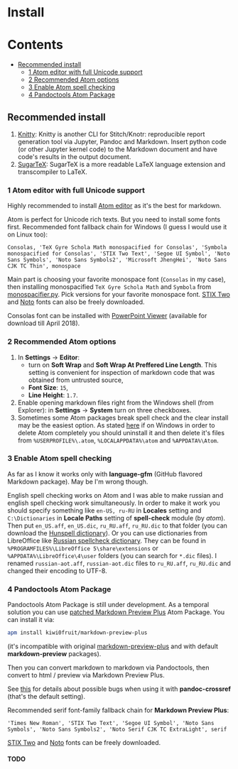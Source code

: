 # Install

# Contents

* [Recommended install](#recommended-install)
  * [1 Atom editor with full Unicode support](#1-atom-editor-with-full-unicode-support)
  * [2 Recommended Atom options](#2-recommended-atom-options)
  * [3 Enable Atom spell checking](#3-enable-atom-spell-checking)
  * [4 Pandoctools Atom Package](#4-pandoctools-atom-package)


## Recommended install

1. [Knitty](https://github.com/kiwi0fruit/pandoctools/blob/master/knitty.md): Knitty is another CLI for Stitch/Knotr: reproducible report generation tool via Jupyter, Pandoc and Markdown. Insert python code (or other Jupyter kernel code) to the Markdown document and have code's results in the output document.
2. [SugarTeX](https://github.com/kiwi0fruit/pandoctools/blob/master/sugartex.md): SugarTeX is a more readable LaTeX language extension and transcompiler to LaTeX.

### 1 Atom editor with full Unicode support

Highly recommended to install [Atom editor](https://atom.io/) as it's the best for markdown.

Atom is perfect for Unicode rich texts. But you need to install some fonts first. Recommended font fallback chain for Windows (I guess I would use it on Linux too):

`Consolas, 'TeX Gyre Schola Math monospacified for Consolas', 'Symbola monospacified for Consolas', 'STIX Two Text', 'Segoe UI Symbol', 'Noto Sans Symbols', 'Noto Sans Symbols2', 'Microsoft JhengHei', 'Noto Sans CJK TC Thin', monospace`

Main part is choosing your favorite monospace font (`Consolas` in my case), then installing monospacified `TeX Gyre Schola Math` and `Symbola` from [monospacifier.py](https://github.com/cpitclaudel/monospacifier). Pick versions for your favorite monospace font. [STIX Two](http://www.stixfonts.org/) and [Noto](https://www.google.com/get/noto/) fonts can also be freely downloaded.

Consolas font can be installed with [PowerPoint Viewer](https://www.microsoft.com/en-us/download/details.aspx?id=13) (available for download till April 2018).


### 2 Recommended Atom options

1. In **Settings** → **Editor**:
    * turn on **Soft Wrap** and **Soft Wrap At Preffered Line Length**. This setting is convenient for inspection of markdown code that was obtained from untrusted source,
    * **Font Size**: `15`,
    * **Line Height**: `1.7`.
2. Enable opening markdown files right from the Windows shell (from Explorer): in **Settings** → **System** turn on three checkboxes.
3. Sometimes some Atom packages break spell check and the clear install may be the easiest option. As stated [here](https://discuss.atom.io/t/how-to-completely-uninstall-atom-from-windows/17338) if on Windows in order to delete Atom completely you should uninstall it and then delete it's files from `%USERPROFILE%\.atom`, `%LOCALAPPDATA%\atom` and `%APPDATA%\Atom`.


### 3 Enable Atom spell checking

As far as I know it works only with **language-gfm** (GitHub flavored Markdown package). May be I'm wrong though.

English spell checking works on Atom and I was able to make russian and english spell checking work simultaneously. In order to make it work you should specify something like `en-US, ru-RU` in **Locales** setting and `C:\Dictionaries` in **Locale Paths** setting of **spell-check** module (by _atom_). Then put `en_US.aff`, `en_US.dic`, `ru_RU.aff`, `ru_RU.dic` to that folder (you can download the [Hunspell dictionary](https://sourceforge.net/projects/hunspell/files/Spelling%20dictionaries/en_US/)). Or you can use dictionaries from LibreOffice like [Russian spellcheck dictionary](https://extensions.libreoffice.org/extensions/russian-spellcheck-dictionary.-based-on-works-of-aot-group). They can be found in `%PROGRAMFILES%\LibreOffice 5\share\extensions` or `%APPDATA%\LibreOffice\4\user` folders (you can search for `*.dic` files). I renamed `russian-aot.aff`, `russian-aot.dic` files to `ru_RU.aff`, `ru_RU.dic` and changed their encoding to UTF-8.


### 4 Pandoctools Atom Package

Pandoctools Atom Package is still under development. As a temporal solution you can use [patched Markdown Preview Plus](https://github.com/kiwi0fruit/markdown-preview-plus) Atom Package. You can install it via:
```sh
apm install kiwi0fruit/markdown-preview-plus
```
(it's incompatible with original [markdown-preview-plus](https://atom.io/packages/markdown-preview-plus) and with default **markdown-preview** packages).

Then you can convert markdown to markdown via Pandoctools, then convert to html / preview via Markdown Preview Plus.

See [this](https://github.com/atom-community/markdown-preview-plus/issues/255) for details about possible bugs when using it with **pandoc-crossref** (that's the default setting).

Recommended serif font-family fallback chain for **Markdown Preview Plus**:

`'Times New Roman', 'STIX Two Text', 'Segoe UI Symbol', 'Noto Sans Symbols', 'Noto Sans Symbols2', 'Noto Serif CJK TC ExtraLight', serif`

[STIX Two](http://www.stixfonts.org/) and [Noto](https://www.google.com/get/noto/) fonts can be freely downloaded.

#### TODO
